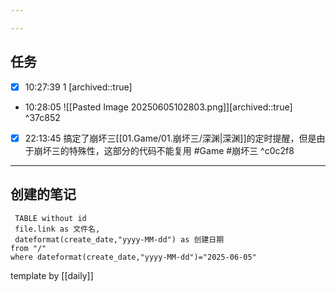 ```yaml
---

---
```


## 任务
- [x] 10:27:39 1 [archived::true]
- 10:28:05 ![[Pasted Image 20250605102803.png]][archived::true] ^37c852
- [x] 22:13:45 搞定了崩坏三[[01.Game/01.崩坏三/深渊|深渊]]的定时提醒，但是由于崩坏三的特殊性，这部分的代码不能复用 #Game #崩坏三 ^c0c2f8


---

## 创建的笔记

```dataview
 TABLE without id
 file.link as 文件名,
 dateformat(create_date,"yyyy-MM-dd") as 创建日期
from "/"
where dateformat(create_date,"yyyy-MM-dd")="2025-06-05"
```

template by [[daily]]
